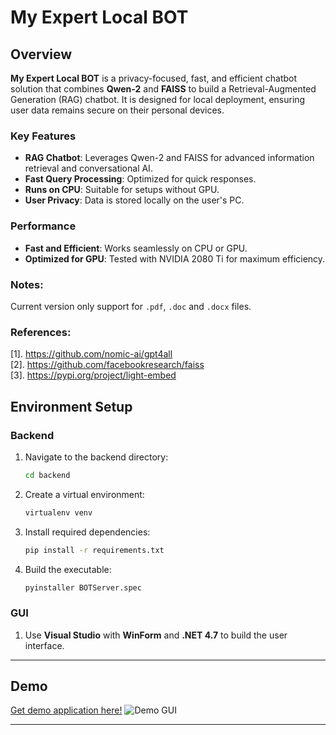 
# My Expert Local BOT

## Overview

**My Expert Local BOT** is a privacy-focused, fast, and efficient chatbot solution that combines **Qwen-2** and **FAISS** to build a Retrieval-Augmented Generation (RAG) chatbot. It is designed for local deployment, ensuring user data remains secure on their personal devices.

### Key Features
- **RAG Chatbot**: Leverages Qwen-2 and FAISS for advanced information retrieval and conversational AI.
- **Fast Query Processing**: Optimized for quick responses.
- **Runs on CPU**: Suitable for setups without GPU.
- **User Privacy**: Data is stored locally on the user's PC.

### Performance
- **Fast and Efficient**: Works seamlessly on CPU or GPU.
- **Optimized for GPU**: Tested with NVIDIA 2080 Ti for maximum efficiency.

### Notes:  
Current version only support for `.pdf`, `.doc` and `.docx` files.

### References:
[1]. https://github.com/nomic-ai/gpt4all  
[2]. https://github.com/facebookresearch/faiss  
[3]. https://pypi.org/project/light-embed  

## Environment Setup

### Backend
1. Navigate to the backend directory:
   ```bash
   cd backend
   ```
2. Create a virtual environment:
   ```bash
   virtualenv venv
   ```
3. Install required dependencies:
   ```bash
   pip install -r requirements.txt
   ```
4. Build the executable:
   ```bash
   pyinstaller BOTServer.spec
   ```

### GUI
1. Use **Visual Studio** with **WinForm** and **.NET 4.7** to build the user interface.

---

## Demo
[Get demo application here!](https://drive.google.com/file/d/1luetX_6J1nObZT9NF6A3e07zVEturqV5/view?usp=sharing)
![Demo GUI](/demo/demoapp.gif)

---

